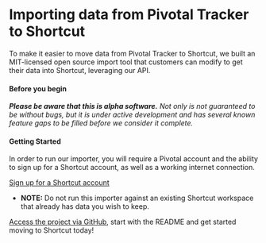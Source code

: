 # Importing data from Pivotal Tracker to Shortcut

To make it easier to move data from Pivotal Tracker to Shortcut, we built an MIT-licensed open source import tool that customers can modify to get their data into Shortcut, leveraging our API.&#x20;

#### Before you begin <a href="#h_01hv4w3g1hz0wg2btmbkeg1a8s" id="h_01hv4w3g1hz0wg2btmbkeg1a8s"></a>

_**Please be aware that this is alpha software.** Not only is not guaranteed to be without bugs, but it is under active development and has several known feature gaps to be filled before we consider it complete._

#### Getting Started <a href="#h_01hv4w3g1hyb8f5dm1p01nj3dh" id="h_01hv4w3g1hyb8f5dm1p01nj3dh"></a>

In order to run our importer, you will require a Pivotal account and the ability to sign up for a Shortcut account, as well as a working internet connection.

[Sign up for a Shortcut account](https://www.shortcut.com/signup)

* **NOTE:** Do not run this importer against an existing Shortcut workspace that already has data you wish to keep.

[Access the project via GitHub](https://github.com/useshortcut/api-cookbook/tree/main/pivotal-import), start with the README and get started moving to Shortcut today!
